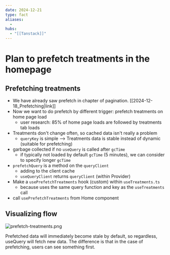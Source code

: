 ```yaml
---
date: 2024-12-21
type: fact
aliases:
  -
hubs:
  - "[[Tanstack]]"
---
```


# Plan to prefetch treatments in the homepage

## Prefetching treatments

* We have already saw prefetch in chapter of pagination. [[2024-12-18_Prefetching|link]]
* Now we want to do prefetch by different trigger: prefetch treatments on home page load
    * user research: 85% of home page loads are followed by treatments tab loads
* Treatments don't change often, so cached data isn't really a problem
    - `queryKey` is simple --> Treatments data is stable instead of dynamic (suitable for prefetching)
* garbage collected if no `useQuery` is called after `gcTime`
    * if typically not loaded by default `gcTime` (5 minutes), we can consider to specify longer `gcTime`
* `prefetchQuery` is a method on the `queryClient`
    * adding to the client cache
    * `useQueryClient` returns `queryClient` (within Provider)
* Make a `usePrefetchTreatments` hook (custom) within `useTreatments.ts`
    * because uses the same query function and key as the `useTreatments` call
* call `usePrefetchTreatments` from Home component


## Visualizing flow

![prefetch-treatments.png](../assets/imgs/prefetch-treatments.png)

Prefetched data will immediately become stale by default, so regardless, useQuery will fetch new data. The difference is that in the case of prefetching, users can see something first.
